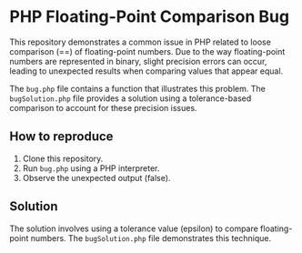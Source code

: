 # PHP Floating-Point Comparison Bug

This repository demonstrates a common issue in PHP related to loose comparison (==) of floating-point numbers. Due to the way floating-point numbers are represented in binary, slight precision errors can occur, leading to unexpected results when comparing values that appear equal.

The `bug.php` file contains a function that illustrates this problem. The `bugSolution.php` file provides a solution using a tolerance-based comparison to account for these precision issues.

## How to reproduce

1. Clone this repository.
2. Run `bug.php` using a PHP interpreter.
3. Observe the unexpected output (false).

## Solution

The solution involves using a tolerance value (epsilon) to compare floating-point numbers. The `bugSolution.php` file demonstrates this technique.
